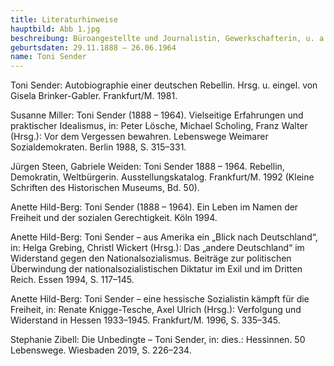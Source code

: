 ```yaml
---
title: Literaturhinweise
hauptbild: Abb 1.jpg
beschreibung: Büroangestellte und Journalistin, Gewerkschafterin, u. a. SPD-Stadtverordnete in Frankfurt, Reichstagsabgeordnete, Exilpolitikerin, als Direktorin von European Labor Research Arbeit für den US-Geheimdienst Office of Strategic Services, später Mitarbeiterin der amerikanischen Gewerkschaft American Federation of Labor, dann des Internationalen Bundes Freier Gewerkschaften beim Wirtschafts- und Sozialrat der UNO
geburtsdaten: 29.11.1888 – 26.06.1964
name: Toni Sender
---
```


Toni Sender: Autobiographie einer deutschen Rebellin. Hrsg. u. eingel.
von Gisela Brinker-Gabler. Frankfurt/M. 1981.

Susanne Miller: Toni Sender (1888 – 1964). Vielseitige Erfahrungen und
praktischer Idealismus, in: Peter Lösche, Michael Scholing, Franz Walter
(Hrsg.): Vor dem Vergessen bewahren. Lebenswege Weimarer
Sozialdemokraten. Berlin 1988, S. 315–331.

Jürgen Steen, Gabriele Weiden: Toni Sender 1888 – 1964. Rebellin,
Demokratin, Weltbürgerin. Ausstellungskatalog. Frankfurt/M. 1992 (Kleine
Schriften des Historischen Museums, Bd. 50).

Anette Hild-Berg: Toni Sender (1888 – 1964). Ein Leben im Namen der
Freiheit und der sozialen Gerechtigkeit. Köln 1994.

Anette Hild-Berg: Toni Sender – aus Amerika ein „Blick nach
Deutschland“, in: Helga Grebing, Christl Wickert (Hrsg.): Das „andere
Deutschland“ im Widerstand gegen den Nationalsozialismus. Beiträge zur
politischen Überwindung der nationalsozialistischen Diktatur im Exil und
im Dritten Reich. Essen 1994, S. 117–145.

Anette Hild-Berg: Toni Sender – eine hessische Sozialistin kämpft für
die Freiheit, in: Renate Knigge-Tesche, Axel Ulrich (Hrsg.): Verfolgung
und Widerstand in Hessen 1933–1945. Frankfurt/M. 1996, S. 335–345.

Stephanie Zibell: Die Unbedingte – Toni Sender, in: dies.: Hessinnen. 50
Lebenswege. Wiesbaden 2019, S. 226–234.
